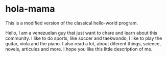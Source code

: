 # hola-mama
This is a modified version of the classical hello-world program.

Hello, I am a venezuelan guy that just want to chare and learn about this community.
I like to do sports, like soccer and taekwondo, I like to play the guitar, viola and the piano.
I also read a lot, about diferent things, science, novels, articules and more.
I hope you like this little description of me.
